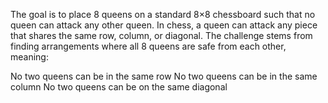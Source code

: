 The goal is to place 8 queens on a standard 8×8 chessboard such that no queen can attack any other queen. In chess, a queen can attack any piece that shares the same row, column, or diagonal.
The challenge stems from finding arrangements where all 8 queens are safe from each other, meaning:

No two queens can be in the same row
No two queens can be in the same column
No two queens can be on the same diagonal
